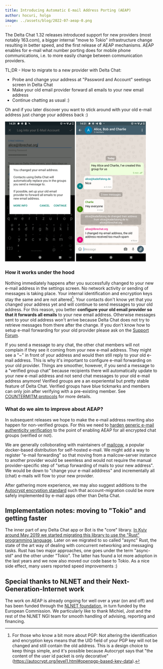 ```yaml
---
title: Introducing Automatic E-mail Address Porting (AEAP)
author: hocuri, holga
image: ../assets/blog/2022-07-aeap-0.png
---
```


The Delta Chat 1.32 releases introduced support for new providers (most notably 163.com), a bigger internal "move to Tokio" infrastructure change resulting in better speed, and the first release of AEAP mechanisms. AEAP enables for e-mail what number porting does for mobile phone communications, i.e. to more easily change between communication providers.

TL;DR - How to migrate to a new provider with Delta Chat:

- Probe and change your address at "Password and Account" seetings screen in Delta Chat
- Make your old email provider forward all emails to your new email address
- Continue chatting as usual :)

Oh and if you later discover you want to stick around with your old e-mail address just change your address back :)

<img src="../assets/blog/2022-07-aeap-1.png" style="width:230px;" alt="" />
<img src="../assets/blog/2022-07-aeap-2.png" style="width:230px;" alt="" />

### How it works under the hood

Nothing immediately happens after you successfully changed to your new e-mail address in the settings screen.  No network activity or sending of messages is taking place. Your internal identification and encryption keys stay the same and are not altered[^1]. Your contacts don't know yet that you changed your address yet and will continue to send messages to your old address. For this reason, you better **configure your old email provider so that it forwards all emails** to your new email address. Otherwise messages sent to your old address won't arrive because Delta Chat does not try to retrieve messages from there after the change. If you don't know how to setup e-mail forwarding for your old provider please ask on the [Support Forum](https://support.delta.chat).

If you send a message to any chat, the other chat members will not complain
if they see it coming from your new e-mail address.
They might see a "~" in front of your address and
would then still reply to your old e-mail address.
This is why it's important to configure e-mail forwarding on your old provider.
Things are smoother, however, if you send a message to a "verified group chat"
because recipients there will automatically update to your new e-mail address
and not send chat messages to your old e-mail address anymore!
Verified groups are a an experiemtal but pretty stable feature of Delta Chat.
Verified groups have blue tickmarks and members can only join after verifying
with a pre-existing member. See [COUNTERMITM protocols](https://countermitm.readthedocs.io/en/latest/new.html) for more details.

[^1]: For those who know a bit more about PGP: Not altering the identification and encryption keys means that the UID field of your PGP key will not be changed and still contain the old address.  This is a design choice to keep things simple, and it's possible because Autocrypt says that "the content of the user id packet is only decorative" (<https://autocrypt.org/level1.html#openpgp-based-key-data>).

### What do we aim to improve about AEAP?

In subsequent releases we hope to make the e-mail address rewriting also happen for non-verified groups. For this we need to [harden generic e-mail authenticity verification](https://github.com/deltachat/deltachat-core-rust/issues/3507) to the point of enabling AEAP for all encrypted chat groups (verified or not).

We are generally colloborating with maintainers of [mailcow](https://mailcow.email), a popular docker-based distribution for self-hosted e-mail.  We might add a way to register "e-mail forwarding" so that moving from a mailcow-server instance to another provider would be seemless and would not require the manual provider-specific step of "setup forwarding of mails to your new address". We would be down to "change your e-mail adddress" and incrementally all (chat) e-mails will flow to your new provider.

After gathering more experience, we may also suggest additions to the [Autocrypt encryption standard](https://autocrypt.org) such that account-migration could be more safely implemented by e-mail apps other than Delta Chat.


## Implementation notes: moving to "Tokio" and getting faster

The inner part of any Delta Chat app or Bot is the "core" library. [In Kyiv around May 2019 we started migrating this library to use the "Rust" programming language](https://delta.chat/en/2019-05-08-xyiv#the-coming-delta-chat-rustocalypse).  Later on we migrated to so called "async" Rust, the state of the art way of dealing with concurrent networking and messaging tasks.  Rust has two major approaches, one goes under the term "async-std" and the other under "Tokio". The latter has found a lot more adoption in the last years and we now also moved our code base to Tokio. As a nice side effect, many users reported speed improvements :)

## Special thanks to NLNET and their Next-Generation-Internet work

The work on AEAP is already ongoing for well over a year (on and off) and has been funded through the [NLNET foundation](https://nlnet.nl/project/EmailPorting/), in turn funded by the European Commission. We particularly like to thank Michiel, Jost and the rest of the NLNET NGI team for smooth handling of advising, reporting and financing.
